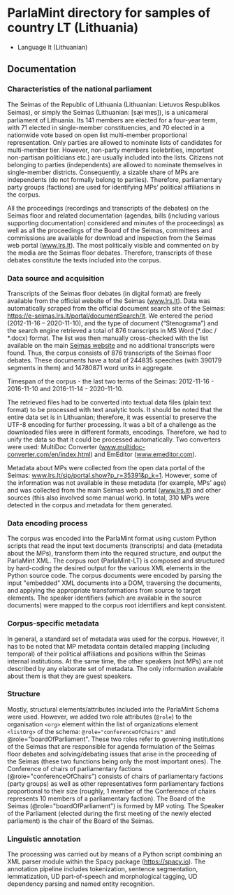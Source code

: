 # ParlaMint directory for samples of country LT (Lithuania)

-  Language lt (Lithuanian)

## Documentation

### Characteristics of the national parliament

The Seimas of the Republic of Lithuania (Lithuanian: Lietuvos Respublikos Seimas), or simply the Seimas (Lithuanian: \[sæ̠iˑmɐs\]), is a unicameral parliament of Lithuania. Its 141 members are elected for a four-year term, with 71 elected in single-member constituencies, and 70 elected in a nationwide vote based on open list multi-member proportional representation. Only parties are allowed to nominate lists of candidates for multi-member tier. However, non-party members (celebrities, important non-partisan politicians etc.) are usually included into the lists. Citizens not belonging to parties (independents) are allowed to nominate themselves in single-member districts. Consequently, a sizable share of MPs are independents (do not formally belong to parties). Therefore, parliamentary party groups (factions) are used for identifying MPs’ political affiliations in the corpus.

All the proceedings (recordings and transcripts of the debates) on the Seimas floor and related documentation (agendas, bills (including various supporting documentation) considered and minutes of the proceedings) as well as all the proceedings of the Board of the Seimas, committees and commissions are available for download and inspection from the Seimas web portal (www.lrs.lt). The most politically visible and commented on by the media are the Seimas floor debates. Therefore, transcripts of these debates constitute the texts included into the corpus.

### Data source and acquisition

Transcripts of the Seimas floor debates (in digital format) are freely available from the official website of the Seimas (www.lrs.lt). Data was automatically scraped from the official document search site of the Seimas: https://e-seimas.lrs.lt/portal/documentSearch/lt. We entered the period (2012-11-16 – 2020-11-10), and the type of document (“Stenograma”) and the search engine retrieved a total of 876 transcripts in MS Word (*.doc / *.docx) format. The list was then manually cross-checked with the list available on the main [Seimas website](www.lrs.lt/sip/portal.show?p_r=35727) and no additional transcripts were found. Thus, the corpus consists of 876 transcripts of the Seimas floor debates. These documents have a total of 244835 speeches (with 390179 segments in them) and 14780871 word units in aggregate.

Timespan of the corpus - the last two terms of the Seimas: 2012-11-16 - 2016-11-10 and 2016-11-14 - 2020-11-10.

The retrieved files had to be converted into textual data files (plain text format) to be processed with text analytic tools. It should be noted that the entire data set is in Lithuanian; therefore, it was essential to preserve the UTF-8 encoding for further processing. It was a bit of a challenge as the downloaded files were in different formats, encodings. Therefore, we had to unify the data so that it could be processed automatically. Two converters were used: MultiDoc Converter (www.multidoc-converter.com/en/index.html) and EmEditor (www.emeditor.com).

Metadata about MPs were collected from the open data portal of the Seimas: www.lrs.lt/sip/portal.show?p_r=35391&p_k=1. However, some of the information was not available in these metadata (for example, MPs’ age) and was collected from the main Seimas web portal (www.lrs.lt) and other sources (this also involved some manual work). In total, 310 MPs were detected in the corpus and metadata for them generated.

### Data encoding process

The corpus was encoded into the ParlaMint format using custom Python scripts that read the input text documents (transcripts) and data (metadata about the MPs), transform them into the required structure, and output the ParlaMint XML. The corpus root (ParlaMint-LT) is composed and structured by hard-coding the desired output for the various XML elements in the Python source code. The corpus documents were encoded by parsing the input "embedded" XML documents into a DOM, traversing the documents, and applying the appropriate transformations from source to target elements. The speaker identifiers (which are available in the source documents) were mapped to the corpus root identifiers and kept consistent.

### Corpus-specific metadata

In general, a standard set of metadata was used for the corpus. However, it has to be noted that MP metadata contain detailed mapping (including temporal) of their political affiliations and positions within the Seimas internal institutions. At the same time, the other speakers (not MPs) are not described by any elaborate set of metadata. The only information available about them is that they are guest speakers.

### Structure

Mostly, structural elements/attributes included into the ParlaMint Schema were used. However, we added two role attributes (`@role`) to the organisation `<org>` element within the list of organizations element `<listOrg>` of the schema: `@role="conferenceOfChairs"` and @role="boardOfParliament". These two roles refer to governing institutions of the Seimas that are responsible for agenda formulation of the Seimas floor debates and solving/debating issues that arise in the proceeding of the Seimas (these two functions being only the most important ones). The Conference of chairs of parliamentary factions (@role="conferenceOfChairs") consists of chairs of parliamentary factions (party groups) as well as other representatives form parliamentary factions proportional to their size (roughly, 1 member of the Conference of chairs represents 10 members of a parliamentary faction). The Board of the Seimas (@role="boardOfParliament") is formed by MP voting. The Speaker of the Parliament (elected during the first meeting of the newly elected parliament) is the chair of the Board of the Seimas.

### Linguistic annotation

The processing was carried out by means of a Python script combining an XML parser module within the Spacy package (https://spacy.io). The annotation pipeline includes tokenization, sentence segmentation, lemmatization, UD part-of-speech and morphological tagging, UD dependency parsing and named entity recognition.